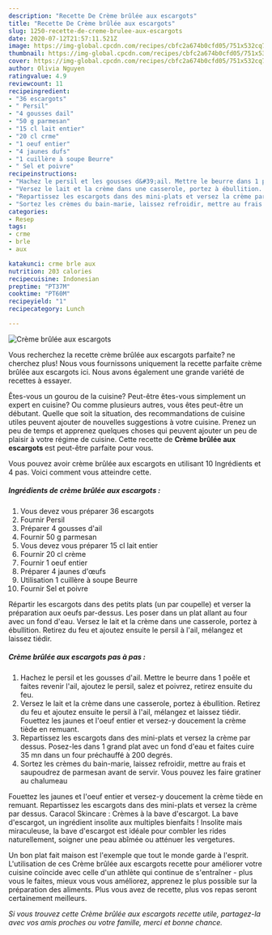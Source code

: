 ```yaml
---
description: "Recette De Crème brûlée aux escargots"
title: "Recette De Crème brûlée aux escargots"
slug: 1250-recette-de-creme-brulee-aux-escargots
date: 2020-07-12T21:57:11.521Z
image: https://img-global.cpcdn.com/recipes/cbfc2a674b0cfd05/751x532cq70/creme-brulee-aux-escargots-photo-principale-de-la-recette.jpg
thumbnail: https://img-global.cpcdn.com/recipes/cbfc2a674b0cfd05/751x532cq70/creme-brulee-aux-escargots-photo-principale-de-la-recette.jpg
cover: https://img-global.cpcdn.com/recipes/cbfc2a674b0cfd05/751x532cq70/creme-brulee-aux-escargots-photo-principale-de-la-recette.jpg
author: Olivia Nguyen
ratingvalue: 4.9
reviewcount: 11
recipeingredient:
- "36 escargots"
- " Persil"
- "4 gousses dail"
- "50 g parmesan"
- "15 cl lait entier"
- "20 cl crme"
- "1 oeuf entier"
- "4 jaunes dufs"
- "1 cuillère à soupe Beurre"
- " Sel et poivre"
recipeinstructions:
- "Hachez le persil et les gousses d&#39;ail. Mettre le beurre dans 1 poêle et faites revenir l&#39;ail, ajoutez le persil, salez et poivrez, retirez ensuite du feu."
- "Versez le lait et la crème dans une casserole, portez à ébullition. Retirez du feu et ajoutez ensuite le persil à l&#39;ail, mélangez et laissez tiédir. Fouettez les jaunes et l&#39;oeuf entier et versez-y doucement la crème tiède en remuant."
- "Repartissez les escargots dans des mini-plats et versez la crème par dessus. Posez-les dans 1 grand plat avec un fond d&#39;eau et faites cuire 35 mn dans un four préchauffé à 200 degrés."
- "Sortez les crèmes du bain-marie, laissez refroidir, mettre au frais et saupoudrez de parmesan avant de servir. Vous pouvez les faire gratiner au chalumeau"
categories:
- Resep
tags:
- crme
- brle
- aux

katakunci: crme brle aux 
nutrition: 203 calories
recipecuisine: Indonesian
preptime: "PT37M"
cooktime: "PT60M"
recipeyield: "1"
recipecategory: Lunch

---
```



![Crème brûlée aux escargots](https://img-global.cpcdn.com/recipes/cbfc2a674b0cfd05/751x532cq70/creme-brulee-aux-escargots-photo-principale-de-la-recette.jpg)

Vous recherchez la recette crème brûlée aux escargots parfaite? ne cherchez plus! Nous vous fournissons uniquement la recette parfaite crème brûlée aux escargots ici. Nous avons également une grande variété de recettes à essayer.

Êtes-vous un gourou de la cuisine? Peut-être êtes-vous simplement un expert en cuisine? Ou comme plusieurs autres, vous êtes peut-être un débutant. Quelle que soit la situation, des recommandations de cuisine utiles peuvent ajouter de nouvelles suggestions à votre cuisine. Prenez un peu de temps et apprenez quelques choses qui peuvent ajouter un peu de plaisir à votre régime de cuisine. Cette recette de <strong> Crème brûlée aux escargots </strong> est peut-être parfaite pour vous.

<!--inarticleads1-->

Vous pouvez avoir crème brûlée aux escargots en utilisant 10 Ingrédients et 4 pas. Voici comment vous atteindre cette.

##### Ingrédients de crème brûlée aux escargots :

1. Vous devez vous préparer 36 escargots
1. Fournir  Persil
1. Préparer 4 gousses d&#39;ail
1. Fournir 50 g parmesan
1. Vous devez vous préparer 15 cl lait entier
1. Fournir 20 cl crème
1. Fournir 1 oeuf entier
1. Préparer 4 jaunes d&#39;œufs
1. Utilisation 1 cuillère à soupe Beurre
1. Fournir  Sel et poivre


Répartir les escargots dans des petits plats (un par coupelle) et verser la préparation aux oeufs par-dessus. Les poser dans un plat allant au four avec un fond d&#39;eau. Versez le lait et la crème dans une casserole, portez à ébullition. Retirez du feu et ajoutez ensuite le persil à l&#39;ail, mélangez et laissez tiédir. 

<!--inarticleads2-->

##### Crème brûlée aux escargots pas à pas :

1. Hachez le persil et les gousses d&#39;ail. Mettre le beurre dans 1 poêle et faites revenir l&#39;ail, ajoutez le persil, salez et poivrez, retirez ensuite du feu.
1. Versez le lait et la crème dans une casserole, portez à ébullition. Retirez du feu et ajoutez ensuite le persil à l&#39;ail, mélangez et laissez tiédir. Fouettez les jaunes et l&#39;oeuf entier et versez-y doucement la crème tiède en remuant.
1. Repartissez les escargots dans des mini-plats et versez la crème par dessus. Posez-les dans 1 grand plat avec un fond d&#39;eau et faites cuire 35 mn dans un four préchauffé à 200 degrés.
1. Sortez les crèmes du bain-marie, laissez refroidir, mettre au frais et saupoudrez de parmesan avant de servir. Vous pouvez les faire gratiner au chalumeau


Fouettez les jaunes et l&#39;oeuf entier et versez-y doucement la crème tiède en remuant. Repartissez les escargots dans des mini-plats et versez la crème par dessus. Caracol Skincare : Crèmes à la bave d&#39;escargot. La bave d&#39;escargot, un ingrédient insolite aux multiples bienfaits ! Insolite mais miraculeuse, la bave d&#39;escargot est idéale pour combler les rides naturellement, soigner une peau abîmée ou atténuer les vergetures. 

<!--inarticleads1-->

<p>
Un bon plat fait maison est l'exemple que tout le monde garde à l'esprit. L'utilisation de ces Crème brûlée aux escargots recette pour améliorer votre cuisine coïncide avec celle d'un athlète qui continue de s'entraîner - plus vous le faites, mieux vous vous améliorez, apprenez le plus possible sur la préparation des aliments. Plus vous avez de recette, plus vos repas seront certainement meilleurs.
</p>

<p>
<i>Si vous trouvez cette Crème brûlée aux escargots recette utile, partagez-la avec vos amis proches ou votre famille, merci et bonne chance.</i>
</p>
